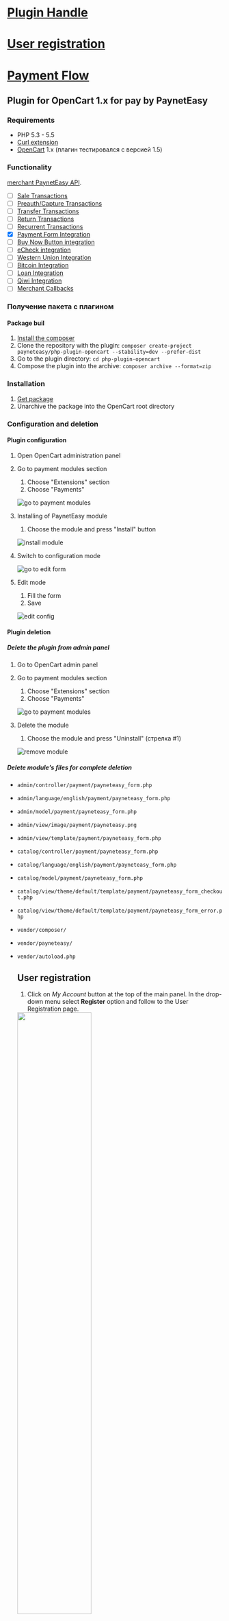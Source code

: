 # [Plugin Handle](https://github.com/annihilatoratm/opencart-doc/blob/main/README.md#plugin-for-opencart-1x-for-pay-by-payneteasy)
# [User registration](https://github.com/annihilatoratm/opencart-doc/blob/main/doc-eng.md#user-registration)
# [Payment Flow](https://github.com/annihilatoratm/opencart-doc/blob/main/doc-eng.md#payment-flow-1)

## Plugin for OpenCart 1.x for pay by PaynetEasy

### Requirements

* PHP 5.3 - 5.5
* [Curl extension](http://php.net/manual/en/book.curl.php)
* [OpenCart](http://www.opencart.com/index.php?route=download/download) 1.x (плагин тестировался с версией 1.5)

### Functionality

[merchant PaynetEasy API](http://wiki.payneteasy.com/index.php/PnE:Merchant_API).
- [ ] [Sale Transactions](http://wiki.payneteasy.com/index.php/PnE:Sale_Transactions)
- [ ] [Preauth/Capture Transactions](http://wiki.payneteasy.com/index.php/PnE:Preauth/Capture_Transactions)
- [ ] [Transfer Transactions](http://wiki.payneteasy.com/index.php/PnE:Transfer_Transactions)
- [ ] [Return Transactions](http://wiki.payneteasy.com/index.php/PnE:Return_Transactions)
- [ ] [Recurrent Transactions](http://wiki.payneteasy.com/index.php/PnE:Recurrent_Transactions)
- [x] [Payment Form Integration](http://wiki.payneteasy.com/index.php/PnE:Payment_Form_integration)
- [ ] [Buy Now Button integration](http://wiki.payneteasy.com/index.php/PnE:Buy_Now_Button_integration)
- [ ] [eCheck integration](http://wiki.payneteasy.com/index.php/PnE:eCheck_integration)
- [ ] [Western Union Integration](http://wiki.payneteasy.com/index.php/PnE:Western_Union_Integration)
- [ ] [Bitcoin Integration](http://wiki.payneteasy.com/index.php/PnE:Bitcoin_integration)
- [ ] [Loan Integration](http://wiki.payneteasy.com/index.php/PnE:Loan_integration)
- [ ] [Qiwi Integration](http://wiki.payneteasy.com/index.php/PnE:Qiwi_integration)
- [ ] [Merchant Callbacks](http://wiki.payneteasy.com/index.php/PnE:Merchant_Callbacks)

### <a name="get_package"></a> Получение пакета с плагином

#### Package buil
1. [Install the composer](http://getcomposer.org/doc/00-intro.md)
2. Clone the repository with the plugin: `composer create-project payneteasy/php-plugin-opencart --stability=dev --prefer-dist`
3. Go to the plugin directory: `cd php-plugin-opencart`
4. Compose the plugin into the archive: `composer archive --format=zip`

### Installation

1. [Get package](#get_package)
2. Unarchive the package into the OpenCart root directory

### Configuration and deletion

#### Plugin configuration

1. Open OpenCart administration panel
2. Go to payment modules section
    1. Choose "Extensions" section
    2. Choose "Payments"

    ![go to payment modules](img/go_to_payment_modules.png)
2. Installing of PaynetEasy module
    1. Choose the module and press "Install" button

    ![install module](img/install_module.png)
3. Switch to configuration mode

    ![go to edit form](img/go_to_edit_form.png)
4. Edit mode
    1. Fill the form
    2. Save

    ![edit config](img/edit_config.png)


#### Plugin deletion

##### Delete the plugin from admin panel

1. Go to OpenCart admin panel
2. Go to payment modules section
    1. Choose "Extensions" section
    2. Choose "Payments"

    ![go to payment modules](img/go_to_payment_modules.png)
3. Delete the module
    1. Choose the module and press "Uninstall" (стрелка #1)

    ![remove module](img/remove_module.png)

##### Delete module's files for complete deletion

* `admin/controller/payment/payneteasy_form.php`
* `admin/language/english/payment/payneteasy_form.php`
* `admin/model/payment/payneteasy_form.php`
* `admin/view/image/payment/payneteasy.png`
* `admin/view/template/payment/payneteasy_form.php`
* `catalog/controller/payment/payneteasy_form.php`
* `catalog/language/english/payment/payneteasy_form.php`
* `catalog/model/payment/payneteasy_form.php`
* `catalog/view/theme/default/template/payment/payneteasy_form_checkout.php`
* `catalog/view/theme/default/template/payment/payneteasy_form_error.php`
* `vendor/composer/`
* `vendor/payneteasy/`
* `vendor/autoload.php`

  ## User registration
  
  1. Click on *My Account* button at the top of the main panel. In the drop-down menu select **Register** option and follow to the User Registration page.

  <img src="/images/opencart-register-1.png" width=60% height=60%>

  2. On the **Register Account** page please fill all necessary Personal details, Password, aggree to the Privacy Policy and click *Continue* button.

  <img src="/images/opencart-register-2.png" width=60% height=60%> <img src="/images/opencart-register-3.png" width=60% height=60%>


  ## Payment Flow

  1. Go to the needed section of products (e.g. Phones & PDAs). Choose an item and press on *Add to Cart* button.

  <img src="/images/opencart-1-upd.png" width=60% height=60%> <img src="/images/opencart-2.png" width=60% height=60%> <img src="/images/opencart-3.png" width=60% height=60%>
  
  2. Once the item is added to the cart, the pop-up with success message will be displayed. Press on *Shopping cart* button and choose *View cart* option to see all items added to the cart or *Checkout* to go to Checkout page directly.

  <img src="/images/opencart-4.png" width=60% height=60%> <img src="/images/opencart-5.png" width=60% height=60%> <img src="/images/opencart-6.png" width=60% height=60%>
  
  3. On the **Checkout** page all required *Shipping Address* parameters must be filled. Also *Shipping Method* and *Payment Method* have to be set. On the **Payment method options** pop-up screen choose **Payment system PaynetEasy** payment method. Once all required parameters were set, click on *Place Order* button.

  <img src="/images/opencart-7.png" width=60% height=60%> <img src="/images/opencart-9.png" width=60% height=60%>
  <img src="/images/opencart-8-2.png" width=60% height=60%> <img src="/images/opencart-10.png" width=60% height=60%>
  <img src="/images/opencart-11.png" width=60% height=60%>

  4. On **Payneteasy Payment Form** all Creadit Card information must be set. Once done, press on *Process payment* button. Wait for finish of the payment. 

  <img src="/images/opencart-12.png" width=60% height=60%>
  <img src="/images/opencart-13.png" width=60% height=60%>
  <img src="/images/opencart-14.png" width=60% height=60%>
